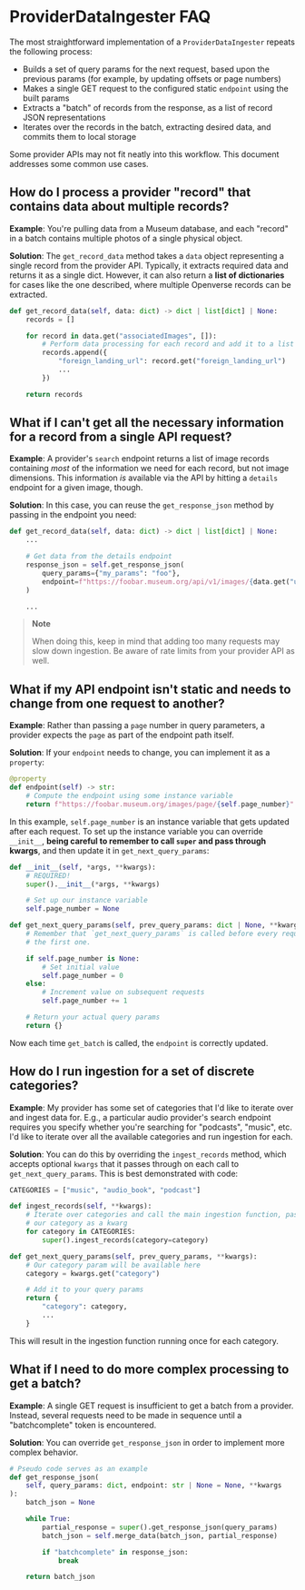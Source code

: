 # ProviderDataIngester FAQ

The most straightforward implementation of a `ProviderDataIngester` repeats the
following process:

- Builds a set of query params for the next request, based upon the previous
  params (for example, by updating offsets or page numbers)
- Makes a single GET request to the configured static `endpoint` using the built
  params
- Extracts a "batch" of records from the response, as a list of record JSON
  representations
- Iterates over the records in the batch, extracting desired data, and commits
  them to local storage

Some provider APIs may not fit neatly into this workflow. This document
addresses some common use cases.

## How do I process a provider "record" that contains data about multiple records?

**Example**: You're pulling data from a Museum database, and each "record" in a
batch contains multiple photos of a single physical object.

**Solution**: The `get_record_data` method takes a `data` object representing a
single record from the provider API. Typically, it extracts required data and
returns it as a single dict. However, it can also return a **list of
dictionaries** for cases like the one described, where multiple Openverse
records can be extracted.

```python
def get_record_data(self, data: dict) -> dict | list[dict] | None:
    records = []

    for record in data.get("associatedImages", []):
        # Perform data processing for each record and add it to a list
        records.append({
            "foreign_landing_url": record.get("foreign_landing_url")
            ...
        })

    return records
```

## What if I can't get all the necessary information for a record from a single API request?

**Example**: A provider's `search` endpoint returns a list of image records
containing _most_ of the information we need for each record, but not image
dimensions. This information _is_ available via the API by hitting a `details`
endpoint for a given image, though.

**Solution**: In this case, you can reuse the `get_response_json` method by
passing in the endpoint you need:

```python
def get_record_data(self, data: dict) -> dict | list[dict] | None:
    ...

    # Get data from the details endpoint
    response_json = self.get_response_json(
        query_params={"my_params": "foo"},
        endpoint=f"https://foobar.museum.org/api/v1/images/{data.get("uuid")}"
    )

    ...
```

> **Note**
>
> When doing this, keep in mind that adding too many requests may slow down
> ingestion. Be aware of rate limits from your provider API as well.

## What if my API endpoint isn't static and needs to change from one request to another?

**Example**: Rather than passing a `page` number in query parameters, a provider
expects the `page` as part of the endpoint path itself.

**Solution**: If your `endpoint` needs to change, you can implement it as a
`property`:

```python
@property
def endpoint(self) -> str:
    # Compute the endpoint using some instance variable
    return f"https://foobar.museum.org/images/page/{self.page_number}"
```

In this example, `self.page_number` is an instance variable that gets updated
after each request. To set up the instance variable you can override `__init__`,
**being careful to remember to call `super` and pass through kwargs**, and then
update it in `get_next_query_params`:

```python
def __init__(self, *args, **kwargs):
    # REQUIRED!
    super().__init__(*args, **kwargs)

    # Set up our instance variable
    self.page_number = None

def get_next_query_params(self, prev_query_params: dict | None, **kwargs) -> dict:
    # Remember that `get_next_query_params` is called before every request, even
    # the first one.

    if self.page_number is None:
        # Set initial value
        self.page_number = 0
    else:
        # Increment value on subsequent requests
        self.page_number += 1

    # Return your actual query params
    return {}
```

Now each time `get_batch` is called, the `endpoint` is correctly updated.

## How do I run ingestion for a set of discrete categories?

**Example**: My provider has some set of categories that I'd like to iterate
over and ingest data for. E.g., a particular audio provider's search endpoint
requires you specify whether you're searching for "podcasts", "music", etc. I'd
like to iterate over all the available categories and run ingestion for each.

**Solution**: You can do this by overriding the `ingest_records` method, which
accepts optional `kwargs` that it passes through on each call to
`get_next_query_params`. This is best demonstrated with code:

```python
CATEGORIES = ["music", "audio_book", "podcast"]

def ingest_records(self, **kwargs):
    # Iterate over categories and call the main ingestion function, passing in
    # our category as a kwarg
    for category in CATEGORIES:
        super().ingest_records(category=category)

def get_next_query_params(self, prev_query_params, **kwargs):
    # Our category param will be available here
    category = kwargs.get("category")

    # Add it to your query params
    return {
        "category": category,
        ...
    }
```

This will result in the ingestion function running once for each category.

## What if I need to do more complex processing to get a batch?

**Example**: A single GET request is insufficient to get a batch from a
provider. Instead, several requests need to be made in sequence until a
"batchcomplete" token is encountered.

**Solution**: You can override `get_response_json` in order to implement more
complex behavior.

```python
# Pseudo code serves as an example
def get_response_json(
    self, query_params: dict, endpoint: str | None = None, **kwargs
):
    batch_json = None

    while True:
        partial_response = super().get_response_json(query_params)
        batch_json = self.merge_data(batch_json, partial_response)

        if "batchcomplete" in response_json:
            break

    return batch_json
```
